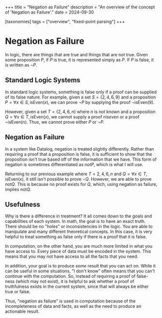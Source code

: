 +++
title = "Negation as Failure"
description = "An overview of the concept of 'Negation as Failure'."
date = 2024-09-30

[taxonomies]
tags = ["overview", "fixed-point parsing"]
+++

# Negation as Failure

In logic, there are things that are true and things that are not true. Given
some proposition $P$, if $P$ is true, it is represented simply as $P$. If $P$ is
false, it is written as $\neg P$.


## Standard Logic Systems

In standard logic systems, something is false only if a proof can be supplied of
its false nature. For example, given a set $S = \{2, 4, 6, 9\}$ and a proposition
$P = \forall x \in S, \text{isEven} (x)$, we can prove $\neg P$ by supplying the proof
$\neg \text{isEven}(9)$.

However, given a set $T = \{2, 4, 6, n\}$ where $n$ is not known and a
proposition $Q = \forall x \in T, \text{isEven}(x)$, we cannot supply a proof
$n is even$ or a proof $\neg \text{isEven}(n)$. Thus, we cannot prove either $P$ or
$\neg P$.


## Negation as Failure

In a system like Datalog, negation is treated slightly differently. Rather than
requiring a proof that a proposition is false, it is sufficient to show that the
proposition isn't true based off of the information that we have. This form of
negation is sometimes differentiated as $\text{not} P$, which is what I will use.

Returning to our previous example where $T = {2, 4, 6, n}$ and $Q = \forall x
\in T, \text{isEven}(x)$, it still isn't possible to prove $\neg Q$.  However,
we are able to prove $\text{not} Q$. This is because no proof exists for $Q$, which,
using negation as failure, implies $\text{not} Q$.


## Usefulness

Why is there a difference in treatment? It all comes down to the goals and
capabilities of each system. In math, the goal is to have an exact truth. There
should be no "holes" or inconsistencies in the logic. You are able to manipulate
and many different theoretical concepts. In this case, it is very helpful to
treat something as false only if there is a proof that it is false.

In computation, on the other hand, you are much more limited in what you have
access to. Every piece of data must be encoded in the system. This means that
you may not have access to all the facts that you need.

In addition, your goal is to produce *some* result that you can act on. While it
can be useful in some situations, "I don't know" often means that you can't
continue with the computation. So, instead of requiring a proof of false-ness
(which may not exist), it is helpful to ask whether a proof of truthfulness
exists in the current system, since that will always be either true or false.

Thus, "negation as failure" is used in computation because of the incompleteness
of data and facts, as well as the need to produce an actionable result.
